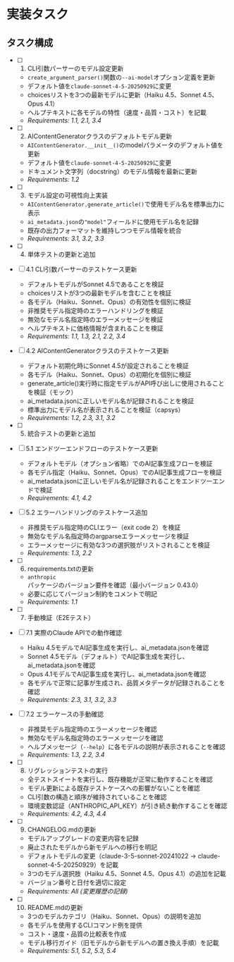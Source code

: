 # 実装タスク

## タスク構成

- [ ] 1. CLI引数パーサーのモデル設定更新
  - `create_argument_parser()`関数の`--ai-model`オプション定義を更新
  - デフォルト値を`claude-sonnet-4-5-20250929`に変更
  - choicesリストを3つの最新モデルに更新（Haiku 4.5、Sonnet 4.5、Opus 4.1）
  - ヘルプテキストに各モデルの特性（速度・品質・コスト）を記載
  - _Requirements: 1.1, 2.1, 3.4_

- [ ] 2. AIContentGeneratorクラスのデフォルトモデル更新
  - `AIContentGenerator.__init__()`のmodelパラメータのデフォルト値を更新
  - デフォルト値を`claude-sonnet-4-5-20250929`に変更
  - ドキュメント文字列（docstring）のモデル情報を最新に更新
  - _Requirements: 1.2_

- [ ] 3. モデル設定の可視性向上実装
  - `AIContentGenerator.generate_article()`で使用モデル名を標準出力に表示
  - `ai_metadata.json`の`"model"`フィールドに使用モデル名を記録
  - 既存の出力フォーマットを維持しつつモデル情報を統合
  - _Requirements: 3.1, 3.2, 3.3_

- [ ] 4. 単体テストの更新と追加
- [ ] 4.1 CLI引数パーサーのテストケース更新
  - デフォルトモデルがSonnet 4.5であることを検証
  - choicesリストが3つの最新モデルを含むことを検証
  - 各モデル（Haiku、Sonnet、Opus）の有効性を個別に検証
  - 非推奨モデル指定時のエラーハンドリングを検証
  - 無効なモデル名指定時のエラーメッセージを検証
  - ヘルプテキストに価格情報が含まれることを検証
  - _Requirements: 1.1, 1.3, 2.1, 2.2, 3.4_

- [ ] 4.2 AIContentGeneratorクラスのテストケース更新
  - デフォルト初期化時にSonnet 4.5が設定されることを検証
  - 各モデル（Haiku、Sonnet、Opus）の初期化を個別に検証
  - generate_article()実行時に指定モデルがAPI呼び出しに使用されることを検証（モック）
  - ai_metadata.jsonに正しいモデル名が記録されることを検証
  - 標準出力にモデル名が表示されることを検証（capsys）
  - _Requirements: 1.2, 2.3, 3.1, 3.2_

- [ ] 5. 統合テストの更新と追加
- [ ] 5.1 エンドツーエンドフローのテストケース更新
  - デフォルトモデル（オプション省略）でのAI記事生成フローを検証
  - 各モデル指定（Haiku、Sonnet、Opus）でのAI記事生成フローを検証
  - ai_metadata.jsonに正しいモデル名が記録されることをエンドツーエンドで検証
  - _Requirements: 4.1, 4.2_

- [ ] 5.2 エラーハンドリングのテストケース追加
  - 非推奨モデル指定時のCLIエラー（exit code 2）を検証
  - 無効なモデル名指定時のargparseエラーメッセージを検証
  - エラーメッセージに有効な3つの選択肢がリストされることを検証
  - _Requirements: 1.3, 2.2_

- [ ] 6. requirements.txtの更新
  - `anthropic`パッケージのバージョン要件を確認（最小バージョン 0.43.0）
  - 必要に応じてバージョン制約をコメントで明記
  - _Requirements: 1.1_

- [ ] 7. 手動検証（E2Eテスト）
- [ ] 7.1 実際のClaude APIでの動作確認
  - Haiku 4.5モデルでAI記事生成を実行し、ai_metadata.jsonを確認
  - Sonnet 4.5モデル（デフォルト）でAI記事生成を実行し、ai_metadata.jsonを確認
  - Opus 4.1モデルでAI記事生成を実行し、ai_metadata.jsonを確認
  - 各モデルで正常に記事が生成され、品質メタデータが記録されることを確認
  - _Requirements: 2.3, 3.1, 3.2, 3.3_

- [ ] 7.2 エラーケースの手動確認
  - 非推奨モデル指定時のエラーメッセージを確認
  - 無効なモデル名指定時のエラーメッセージを確認
  - ヘルプメッセージ（`--help`）に各モデルの説明が表示されることを確認
  - _Requirements: 1.3, 2.2, 3.4_

- [ ] 8. リグレッションテストの実行
  - 全テストスイートを実行し、既存機能が正常に動作することを確認
  - モデル更新による既存テストケースへの影響がないことを確認
  - CLI引数の構造と順序が維持されていることを確認
  - 環境変数認証（ANTHROPIC_API_KEY）が引き続き動作することを確認
  - _Requirements: 4.2, 4.3, 4.4_

- [ ] 9. CHANGELOG.mdの更新
  - モデルアップグレードの変更内容を記録
  - 廃止されたモデルから新モデルへの移行を明記
  - デフォルトモデルの変更（claude-3-5-sonnet-20241022 → claude-sonnet-4-5-20250929）を記載
  - 3つのモデル選択肢（Haiku 4.5、Sonnet 4.5、Opus 4.1）の追加を記載
  - バージョン番号と日付を適切に設定
  - _Requirements: All (変更履歴の記録)_

- [ ] 10. README.mdの更新
  - 3つのモデルカテゴリ（Haiku、Sonnet、Opus）の説明を追加
  - 各モデルを使用するCLIコマンド例を提供
  - コスト・速度・品質の比較表を作成
  - モデル移行ガイド（旧モデルから新モデルへの置き換え手順）を記載
  - _Requirements: 5.1, 5.2, 5.3, 5.4_
